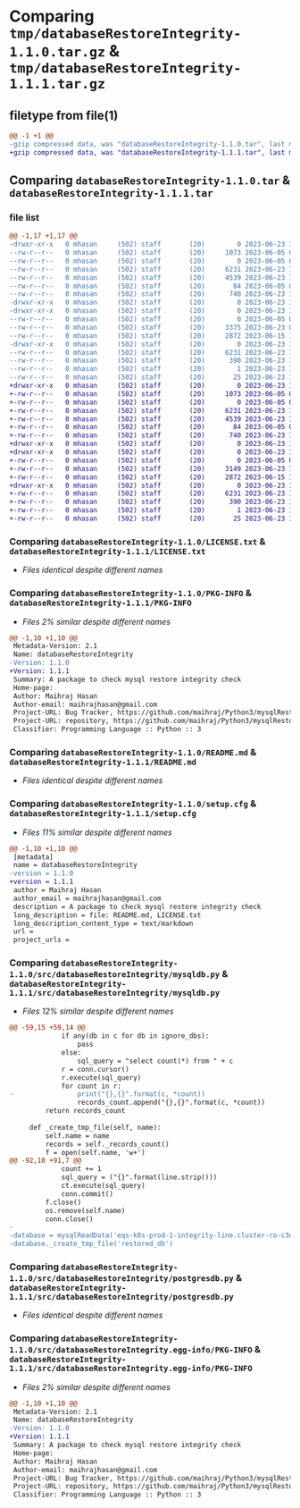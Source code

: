 # Comparing `tmp/databaseRestoreIntegrity-1.1.0.tar.gz` & `tmp/databaseRestoreIntegrity-1.1.1.tar.gz`

## filetype from file(1)

```diff
@@ -1 +1 @@
-gzip compressed data, was "databaseRestoreIntegrity-1.1.0.tar", last modified: Fri Jun 23 10:15:23 2023, max compression
+gzip compressed data, was "databaseRestoreIntegrity-1.1.1.tar", last modified: Fri Jun 23 11:50:13 2023, max compression
```

## Comparing `databaseRestoreIntegrity-1.1.0.tar` & `databaseRestoreIntegrity-1.1.1.tar`

### file list

```diff
@@ -1,17 +1,17 @@
-drwxr-xr-x   0 mhasan     (502) staff       (20)        0 2023-06-23 10:15:23.322200 databaseRestoreIntegrity-1.1.0/
--rw-r--r--   0 mhasan     (502) staff       (20)     1073 2023-06-05 06:11:00.000000 databaseRestoreIntegrity-1.1.0/LICENSE.txt
--rw-r--r--   0 mhasan     (502) staff       (20)        0 2023-06-05 06:11:00.000000 databaseRestoreIntegrity-1.1.0/MANIFEST.in
--rw-r--r--   0 mhasan     (502) staff       (20)     6231 2023-06-23 10:15:23.322308 databaseRestoreIntegrity-1.1.0/PKG-INFO
--rw-r--r--   0 mhasan     (502) staff       (20)     4539 2023-06-23 10:14:38.000000 databaseRestoreIntegrity-1.1.0/README.md
--rw-r--r--   0 mhasan     (502) staff       (20)       84 2023-06-05 06:11:00.000000 databaseRestoreIntegrity-1.1.0/pyproject.toml
--rw-r--r--   0 mhasan     (502) staff       (20)      740 2023-06-23 10:15:23.324343 databaseRestoreIntegrity-1.1.0/setup.cfg
-drwxr-xr-x   0 mhasan     (502) staff       (20)        0 2023-06-23 10:15:23.310724 databaseRestoreIntegrity-1.1.0/src/
-drwxr-xr-x   0 mhasan     (502) staff       (20)        0 2023-06-23 10:15:23.319167 databaseRestoreIntegrity-1.1.0/src/databaseRestoreIntegrity/
--rw-r--r--   0 mhasan     (502) staff       (20)        0 2023-06-05 06:11:00.000000 databaseRestoreIntegrity-1.1.0/src/databaseRestoreIntegrity/__init__.py
--rw-r--r--   0 mhasan     (502) staff       (20)     3375 2023-06-23 09:59:19.000000 databaseRestoreIntegrity-1.1.0/src/databaseRestoreIntegrity/mysqldb.py
--rw-r--r--   0 mhasan     (502) staff       (20)     2872 2023-06-15 13:02:54.000000 databaseRestoreIntegrity-1.1.0/src/databaseRestoreIntegrity/postgresdb.py
-drwxr-xr-x   0 mhasan     (502) staff       (20)        0 2023-06-23 10:15:23.321866 databaseRestoreIntegrity-1.1.0/src/databaseRestoreIntegrity.egg-info/
--rw-r--r--   0 mhasan     (502) staff       (20)     6231 2023-06-23 10:15:23.000000 databaseRestoreIntegrity-1.1.0/src/databaseRestoreIntegrity.egg-info/PKG-INFO
--rw-r--r--   0 mhasan     (502) staff       (20)      390 2023-06-23 10:15:23.000000 databaseRestoreIntegrity-1.1.0/src/databaseRestoreIntegrity.egg-info/SOURCES.txt
--rw-r--r--   0 mhasan     (502) staff       (20)        1 2023-06-23 10:15:23.000000 databaseRestoreIntegrity-1.1.0/src/databaseRestoreIntegrity.egg-info/dependency_links.txt
--rw-r--r--   0 mhasan     (502) staff       (20)       25 2023-06-23 10:15:23.000000 databaseRestoreIntegrity-1.1.0/src/databaseRestoreIntegrity.egg-info/top_level.txt
+drwxr-xr-x   0 mhasan     (502) staff       (20)        0 2023-06-23 11:50:13.750264 databaseRestoreIntegrity-1.1.1/
+-rw-r--r--   0 mhasan     (502) staff       (20)     1073 2023-06-05 06:11:00.000000 databaseRestoreIntegrity-1.1.1/LICENSE.txt
+-rw-r--r--   0 mhasan     (502) staff       (20)        0 2023-06-05 06:11:00.000000 databaseRestoreIntegrity-1.1.1/MANIFEST.in
+-rw-r--r--   0 mhasan     (502) staff       (20)     6231 2023-06-23 11:50:13.750347 databaseRestoreIntegrity-1.1.1/PKG-INFO
+-rw-r--r--   0 mhasan     (502) staff       (20)     4539 2023-06-23 10:14:38.000000 databaseRestoreIntegrity-1.1.1/README.md
+-rw-r--r--   0 mhasan     (502) staff       (20)       84 2023-06-05 06:11:00.000000 databaseRestoreIntegrity-1.1.1/pyproject.toml
+-rw-r--r--   0 mhasan     (502) staff       (20)      740 2023-06-23 11:50:13.751241 databaseRestoreIntegrity-1.1.1/setup.cfg
+drwxr-xr-x   0 mhasan     (502) staff       (20)        0 2023-06-23 11:50:13.738617 databaseRestoreIntegrity-1.1.1/src/
+drwxr-xr-x   0 mhasan     (502) staff       (20)        0 2023-06-23 11:50:13.746968 databaseRestoreIntegrity-1.1.1/src/databaseRestoreIntegrity/
+-rw-r--r--   0 mhasan     (502) staff       (20)        0 2023-06-05 06:11:00.000000 databaseRestoreIntegrity-1.1.1/src/databaseRestoreIntegrity/__init__.py
+-rw-r--r--   0 mhasan     (502) staff       (20)     3149 2023-06-23 11:49:26.000000 databaseRestoreIntegrity-1.1.1/src/databaseRestoreIntegrity/mysqldb.py
+-rw-r--r--   0 mhasan     (502) staff       (20)     2872 2023-06-15 13:02:54.000000 databaseRestoreIntegrity-1.1.1/src/databaseRestoreIntegrity/postgresdb.py
+drwxr-xr-x   0 mhasan     (502) staff       (20)        0 2023-06-23 11:50:13.749910 databaseRestoreIntegrity-1.1.1/src/databaseRestoreIntegrity.egg-info/
+-rw-r--r--   0 mhasan     (502) staff       (20)     6231 2023-06-23 11:50:13.000000 databaseRestoreIntegrity-1.1.1/src/databaseRestoreIntegrity.egg-info/PKG-INFO
+-rw-r--r--   0 mhasan     (502) staff       (20)      390 2023-06-23 11:50:13.000000 databaseRestoreIntegrity-1.1.1/src/databaseRestoreIntegrity.egg-info/SOURCES.txt
+-rw-r--r--   0 mhasan     (502) staff       (20)        1 2023-06-23 11:50:13.000000 databaseRestoreIntegrity-1.1.1/src/databaseRestoreIntegrity.egg-info/dependency_links.txt
+-rw-r--r--   0 mhasan     (502) staff       (20)       25 2023-06-23 11:50:13.000000 databaseRestoreIntegrity-1.1.1/src/databaseRestoreIntegrity.egg-info/top_level.txt
```

### Comparing `databaseRestoreIntegrity-1.1.0/LICENSE.txt` & `databaseRestoreIntegrity-1.1.1/LICENSE.txt`

 * *Files identical despite different names*

### Comparing `databaseRestoreIntegrity-1.1.0/PKG-INFO` & `databaseRestoreIntegrity-1.1.1/PKG-INFO`

 * *Files 2% similar despite different names*

```diff
@@ -1,10 +1,10 @@
 Metadata-Version: 2.1
 Name: databaseRestoreIntegrity
-Version: 1.1.0
+Version: 1.1.1
 Summary: A package to check mysql restore integrity check
 Home-page: 
 Author: Maihraj Hasan
 Author-email: maihrajhasan@gmail.com
 Project-URL: Bug Tracker, https://github.com/maihraj/Python3/mysqlRestoreIntegrityCheck/-/issues
 Project-URL: repository, https://github.com/maihraj/Python3/mysqlRestoreIntegrityCheck
 Classifier: Programming Language :: Python :: 3
```

### Comparing `databaseRestoreIntegrity-1.1.0/README.md` & `databaseRestoreIntegrity-1.1.1/README.md`

 * *Files identical despite different names*

### Comparing `databaseRestoreIntegrity-1.1.0/setup.cfg` & `databaseRestoreIntegrity-1.1.1/setup.cfg`

 * *Files 11% similar despite different names*

```diff
@@ -1,10 +1,10 @@
 [metadata]
 name = databaseRestoreIntegrity
-version = 1.1.0
+version = 1.1.1
 author = Maihraj Hasan
 author_email = maihrajhasan@gmail.com
 description = A package to check mysql restore integrity check
 long_description = file: README.md, LICENSE.txt
 long_description_content_type = text/markdown
 url = 
 project_urls =
```

### Comparing `databaseRestoreIntegrity-1.1.0/src/databaseRestoreIntegrity/mysqldb.py` & `databaseRestoreIntegrity-1.1.1/src/databaseRestoreIntegrity/mysqldb.py`

 * *Files 12% similar despite different names*

```diff
@@ -59,15 +59,14 @@
             if any(db in c for db in ignore_dbs):
                 pass
             else:
                 sql_query = "select count(*) from " + c
             r = conn.cursor()
             r.execute(sql_query)
             for count in r:
-                print("{},{}".format(c, *count))
                 records_count.append("{},{}".format(c, *count))  
         return records_count   
 
     def _create_tmp_file(self, name):
         self.name = name
         records = self._records_count()
         f = open(self.name, 'w+')
@@ -92,10 +91,7 @@
             count += 1
             sql_query = ("{}".format(line.strip()))
             ct.execute(sql_query)
             conn.commit()
         f.close()
         os.remove(self.name)
         conn.close()
-
-database = mysqlReadData('eqs-k8s-prod-1-integrity-line.cluster-ro-c3omjkoufrsh.eu-central-1.rds.amazonaws.com', 'root', 'xDYyTYnlr2')
-database._create_tmp_file('restored_db')
```

### Comparing `databaseRestoreIntegrity-1.1.0/src/databaseRestoreIntegrity/postgresdb.py` & `databaseRestoreIntegrity-1.1.1/src/databaseRestoreIntegrity/postgresdb.py`

 * *Files identical despite different names*

### Comparing `databaseRestoreIntegrity-1.1.0/src/databaseRestoreIntegrity.egg-info/PKG-INFO` & `databaseRestoreIntegrity-1.1.1/src/databaseRestoreIntegrity.egg-info/PKG-INFO`

 * *Files 2% similar despite different names*

```diff
@@ -1,10 +1,10 @@
 Metadata-Version: 2.1
 Name: databaseRestoreIntegrity
-Version: 1.1.0
+Version: 1.1.1
 Summary: A package to check mysql restore integrity check
 Home-page: 
 Author: Maihraj Hasan
 Author-email: maihrajhasan@gmail.com
 Project-URL: Bug Tracker, https://github.com/maihraj/Python3/mysqlRestoreIntegrityCheck/-/issues
 Project-URL: repository, https://github.com/maihraj/Python3/mysqlRestoreIntegrityCheck
 Classifier: Programming Language :: Python :: 3
```

